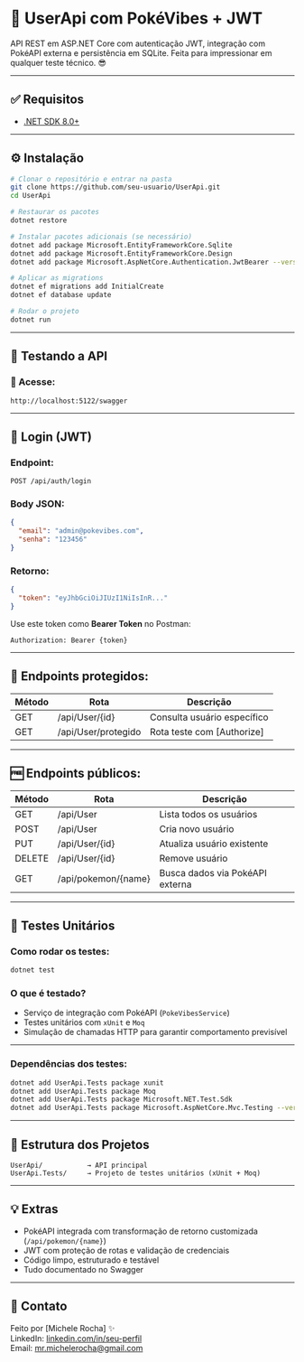 # 🔐 UserApi com PokéVibes + JWT

API REST em ASP.NET Core com autenticação JWT, integração com PokéAPI externa e persistência em SQLite. Feita para impressionar em qualquer teste técnico. 😎

---

## ✅ Requisitos

- [.NET SDK 8.0+](https://dotnet.microsoft.com/en-us/download/dotnet/8.0)

---

## ⚙️ Instalação

```bash
# Clonar o repositório e entrar na pasta
git clone https://github.com/seu-usuario/UserApi.git
cd UserApi

# Restaurar os pacotes
dotnet restore

# Instalar pacotes adicionais (se necessário)
dotnet add package Microsoft.EntityFrameworkCore.Sqlite
dotnet add package Microsoft.EntityFrameworkCore.Design
dotnet add package Microsoft.AspNetCore.Authentication.JwtBearer --version 8.0.5

# Aplicar as migrations
dotnet ef migrations add InitialCreate
dotnet ef database update

# Rodar o projeto
dotnet run
```

---

## 🧪 Testando a API

### 🔗 Acesse:
```
http://localhost:5122/swagger
```

---

## 🔐 Login (JWT)

### Endpoint:
```http
POST /api/auth/login
```

### Body JSON:
```json
{
  "email": "admin@pokevibes.com",
  "senha": "123456"
}
```

### Retorno:
```json
{
  "token": "eyJhbGciOiJIUzI1NiIsInR..."
}
```

Use este token como **Bearer Token** no Postman:

```http
Authorization: Bearer {token}
```

---

## 🔐 Endpoints protegidos:

| Método | Rota                     | Descrição                        |
|--------|--------------------------|----------------------------------|
| GET    | /api/User/{id}           | Consulta usuário específico      |
| GET    | /api/User/protegido      | Rota teste com [Authorize]       |

---

## 🆓 Endpoints públicos:

| Método | Rota                     | Descrição                        |
|--------|--------------------------|----------------------------------|
| GET    | /api/User                | Lista todos os usuários          |
| POST   | /api/User                | Cria novo usuário                |
| PUT    | /api/User/{id}           | Atualiza usuário existente       |
| DELETE | /api/User/{id}           | Remove usuário                   |
| GET    | /api/pokemon/{name}      | Busca dados via PokéAPI externa  |

---

## 🧪 Testes Unitários

### Como rodar os testes:

```bash
dotnet test
```

### O que é testado?

- Serviço de integração com PokéAPI (`PokeVibesService`)
- Testes unitários com `xUnit` e `Moq`
- Simulação de chamadas HTTP para garantir comportamento previsível

---

### Dependências dos testes:

```bash
dotnet add UserApi.Tests package xunit
dotnet add UserApi.Tests package Moq
dotnet add UserApi.Tests package Microsoft.NET.Test.Sdk
dotnet add UserApi.Tests package Microsoft.AspNetCore.Mvc.Testing --version 8.0.5
```

---

## 📂 Estrutura dos Projetos

```
UserApi/           → API principal
UserApi.Tests/     → Projeto de testes unitários (xUnit + Moq)
```

---

## 💡 Extras

- PokéAPI integrada com transformação de retorno customizada (`/api/pokemon/{name}`)
- JWT com proteção de rotas e validação de credenciais
- Código limpo, estruturado e testável
- Tudo documentado no Swagger

---

## 💬 Contato

Feito por [Michele Rocha] ✨  
LinkedIn: [linkedin.com/in/seu-perfil](https://linkedin.com/in/seu-perfil)  
Email: mr.michelerocha@gmail.com